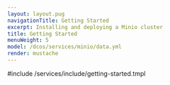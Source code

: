 ```yaml
---
layout: layout.pug
navigationTitle: Getting Started
excerpt: Installing and deploying a Minio cluster
title: Getting Started
menuWeight: 5
model: /dcos/services/minio/data.yml
render: mustache
---
```



#include /services/include/getting-started.tmpl
